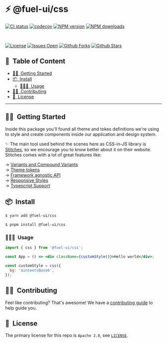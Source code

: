 <h1>⚡️ @fuel-ui/css</h1>

[![CI status][github-action-image]][github-action-url]
[![codecov][codecov-image]][codecov-url]
[![NPM version][npm-image]][npm-url]
[![NPM downloads][download-image]][download-url]

[npm-image]: http://img.shields.io/npm/v/@fuel-ui/css.svg?style=flat-square
[npm-url]: http://npmjs.org/package/@fuel-ui/css
[github-action-image]: https://github.com/fuellabs/fuel-ui/workflows/%E2%9C%85%20test/badge.svg
[github-action-url]: https://github.com/fuellabs/fuel-ui/actions?query=workflow%3A%22%E2%9C%85+test%22
[codecov-image]: https://img.shields.io/codecov/c/github/fuellabs/fuel-ui/master.svg?style=flat-square
[codecov-url]: https://codecov.io/gh/fuellabs/fuel-ui/branch/master
[download-image]: https://img.shields.io/npm/dm/@fuel-ui/css.svg?style=flat-square
[download-url]: https://npmjs.org/package/@fuel-ui/css

<br>

[![License](https://img.shields.io/github/license/fuellabs/fuel-ui)](https://github.com/fuellabs/fuel-ui)
[![Issues Open](https://img.shields.io/github/issues/fuellabs/fuel-ui)](https://github.com/fuellabs/fuel-ui)
[![Github Forks](https://img.shields.io/github/forks/fuellabs/fuel-ui)](https://github.com/fuellabs/fuel-ui)
[![Github Stars](https://img.shields.io/github/stars/fuellabs/fuel-ui)](https://github.com/fuellabs/fuel-ui)

<h2>📝&nbsp; Table of Content</h2>

- [🙋🏻&nbsp; Getting Started](#-getting-started)
- [📦&nbsp; Install](#-install)
  - [👨🏻‍💻&nbsp; Usage](#-usage)
- [💪🏻&nbsp; Contributing](#-contributing)
- [📜&nbsp; License](#-license)

---

## 🙋🏻&nbsp; Getting Started

Inside this package you'll found all theme and tokes definitions we're using to style and create components inside our application and design system.

✨ The main tool used behind the scenes here as CSS-in-JS library is [Stitches](https://stitches.dev/), so we encourage you to know better about it on their website. Stitches comes with a lot of great features like:

→ [Variants and Compound Variants](https://stitches.dev/docs/variants)<br>
→ [Theme tokens](https://stitches.dev/docs/tokens)<br>
→ [Framework agnostic API](https://stitches.dev/docs/framework-agnostic)<br>
→ [Responsive Styles](https://stitches.dev/docs/responsive-styles)<br>
→ [Typescript Support](https://stitches.dev/docs/typescript)

## 📦&nbsp; Install

```bash
$ yarn add @fuel-ui/css
```

```bash
$ pnpm install @fuel-ui/css
```

### 👨🏻‍💻&nbsp; Usage

```jsx
import { css } from '@fuel-ui/css';

const App = () => <div className={customStyle()}>Hello world</div>;

const customStyle = css({
  bg: '$intentsBase6',
});
```

## 💪🏻&nbsp; Contributing

Feel like contributing? That's awesome! We have a [contributing guide](../../CONTRIBUTING.md) to help guide you.

## 📜&nbsp; License

The primary license for this repo is `Apache 2.0`, see [`LICENSE`](./LICENSE).
